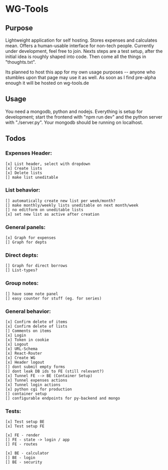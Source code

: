 # WG-Tools

## Purpose

Lightweight application for self hosting. Stores expenses and calculates mean. Offers a human-usable interface for non-tech people. Currently under development, feel free to join. Nexts steps are a test setup, after the initial idea is roughly shaped into code. Then come all the things in "thoughts.txt".

Its planned to host this app for my own usage purposes -- anyone who stumbles upon that page may use it as well. As soon as I find pre-alpha enough it will be hosted on wg-tools.de


## Usage

You need a mongodb, python and nodejs.
Everything is setup for development; start the frontend with "npm run dev" and the python server with "./server.py". Your mongodb should be running on localhost.


## Todos

### Expenses Header:
    [x] List header, select with dropdown 
    [x] Create lists
    [x] Delete lists
    [] make list uneditable

### List behavior:
    [] automatically create new list per week/month?
    [] make monthly/weekly lists uneditable on next month/week
    [] no editform on uneditable lists
    [x] set new list as active after creation

### General panels:
    [x] Graph for expenses
    [] Graph for depts

### Direct depts:
	[] Graph for direct borrows
    [] List-types?


### Group notes:
	[] have some note panel
	[] easy counter for stuff (eg. for series)


### General behavior:
	[x] Confirm delete of items
	[x] Confirm delete of lists
	[] Comments on items
	[x] Login
	[x] Token in cookie
	[x] Logout
	[x] URL-Schema
	[x] React-Router
	[x] Create WG
	[x] Header logout
	[] dont submit empty forms
	[] dont leak DB ids to FE (still relevant?)
	[x] Tunnel FE --> BE (Container Setup)
	[x] Tunnel expenses actions
	[x] Tunnel login actions 
	[x] python cgi for production
	[] container setup
	[] configurable endpoints for py-backend and mongo


### Tests:

	[x] Test setup BE
	[x] Test setup FE

    [x] FE - render
    [] FE - state -> login / app
    [] FE - routes

    [x] BE - calculator
    [] BE - login
    [] BE - security
    

